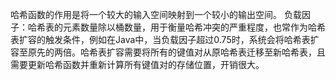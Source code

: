 哈希函数的作用是将一个较大的输入空间映射到一个较小的输出空间。
负载因子：哈希表的元素数量除以桶数量，用于衡量哈希冲突的严重程度，也常作为哈希表扩容的触发条件，例如在Java中，当负载因子超过0.75时，系统会将哈希表扩容至原先的两倍。哈希表扩容需要将所有的键值对从原哈希表迁移至新哈希表，且需要更新哈希函数并重新计算所有键值对的存储位置，开销很大。